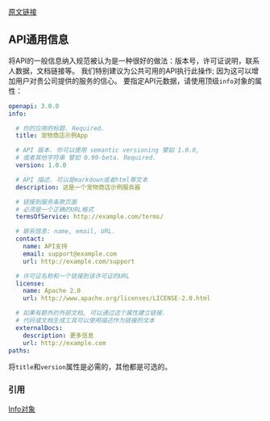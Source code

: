 [原文链接](https://swagger.io/docs/specification/api-general-info/)

## API通用信息

将API的一般信息纳入规范被认为是一种很好的做法：版本号，许可证说明，联系人数据，文档链接等。
我们特别建议为公共可用的API执行此操作; 因为这可以增加用户对贵公司提供的服务的信心。
要指定API元数据，请使用顶级`info`对象的属性：

```yaml
openapi: 3.0.0
info:

  # 你的应用的标题. Required.
  title: 宠物商店示例App

  # API 版本. 你可以使用 semantic versioning 譬如 1.0.0, 
  # 或者其他字符串 譬如 0.99-beta. Required.
  version: 1.0.0 

  # API 描述. 可以是markdown或者html等文本
  description: 这是一个宠物商店示例服务器

  # 链接到服务条款页面
  # 必须是一个正确的URL格式
  termsOfService: http://example.com/terms/

  # 联系信息: name, email, URL.
  contact:
    name: API支持
    email: support@example.com
    url: http://example.com/support

  # 许可证名称和一个链接到该许可证的URL
  license:
    name: Apache 2.0
    url: http://www.apache.org/licenses/LICENSE-2.0.html

  # 如果有额外的外部文档, 可以通过这个属性建立链接.
  # 代码或文档生成工具可以使用描述作为链接的文本
  externalDocs:
    description: 更多信息
    url: http://example.com
paths: 
```

将`title`和`version`属性是必需的，其他都是可选的。

### 引用

[Info对象](https://github.com/OAI/OpenAPI-Specification/blob/master/versions/3.0.3.md#infoObject)

  